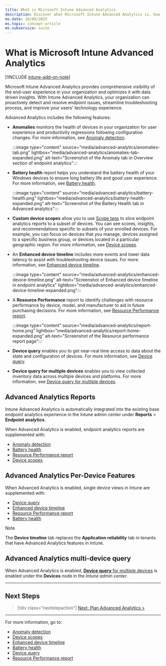 ```yaml
---
title: What is Microsoft Intune Advanced Analytics
description: Discover what Microsoft Intune Advanced Analytics is, how it extends endpoint analytics with advanced device insights, proactive troubleshooting, and enhanced reporting.
ms.date: 10/09/2025
ms.topic: concept-article
ms.subservice: suite
---
```


# What is Microsoft Intune Advanced Analytics

[!INCLUDE [intune-add-on-note](../intune-service/includes/intune-add-on-note.md)]

Microsoft Intune Advanced Analytics provides comprehensive visibility of the end-user experience in your organization and optimizes it with data driven insights. With Intune Advanced Analytics, your organization can proactively detect and resolve endpoint issues, streamline troubleshooting process, and improve your users' technology experience.

Advanced Analytics includes the following features:

- **Anomalies** monitors the health of devices in your organization for user experience and productivity regressions following configuration changes. For more information, see [Anomaly detection](anomaly-detection.md).

   :::image type="content" source="media/advanced-analytics/anomalies-tab.png" lightbox="media/advanced-analytics/anomalies-tab-expanded.png" alt-text="Screenshot of the Anomaly tab in Overview section of endpoint analytics":::

- **Battery health** report helps you understand the battery health of your Windows devices to ensure long battery life and good user experience. For more information, see [Battery health](battery-health.md).

   :::image type="content" source="media/advanced-analytics/battery-health.png" lightbox="media/advanced-analytics/battery-health-expanded.png" alt-text="Screenshot of the Battery Health tab in Advanced analytics":::

- **Custom device scopes** allow you to use [Scope tags](../intune-service/fundamentals/scope-tags.md) to slice endpoint analytics reports to a subset of devices. You can see scores, insights, and recommendations specific to subsets of your enrolled devices. For example,  you can focus on devices that you manage, devices assigned to a specific business group, or devices located in a particular geographic region. For more information, see [Device scopes](device-scopes.md).

- An **Enhanced device timeline** includes more events and lower data latency to assist with troubleshooting device issues. For more information, see [Enhanced device timeline](enhanced-device-timeline.md).

   :::image type="content" source="media/advanced-analytics/enhanced-device-timeline.png" alt-text="Screenshot of Enhanced device timeline in endpoint analytics" lightbox="media/advanced-analytics/enhanced-device-timeline-expanded.png":::

- A **Resource Performance** report to identify challenges with resource performance by device, model, and manufacturer to aid in future purchasing decisions. For more information, see [Resource Performance report](resource-performance-report.md).

   :::image type="content" source="media/advanced-analytics/report-home.png" lightbox="media/advanced-analytics/report-home-expanded.png" alt-text="Screenshot of the Resource performance report page":::

- **Device query** enables you to get near-real time access to data about the state and configuration of devices. For more information, see [Device query](device-query.md).

- **Device query for multiple devices** enables you to view collected inventory data across multiple devices and platforms. For more information, see [Device query for multiple devices](device-query-multiple-devices.md).

## Advanced Analytics Reports

Intune Advanced Analytics is automatically integrated into the existing base endpoint analytics experience in the Intune admin center under **Reports** > **Endpoint analytics**.

When Advanced Analytics is enabled, endpoint analytics reports are supplemented with:

- [Anomaly detection](anomaly-detection.md)
- [Battery health](battery-health.md)
- [Resource Performance report](resource-performance-report.md)
- [Device scopes](device-scopes.md)

## Advanced Analytics Per-Device Features

When Advanced Analytics is enabled, single device views in Intune are supplemented with:

- [Device query](device-query.md)
- [Enhanced device timeline](enhanced-device-timeline.md)
- [Resource Performance report](resource-performance-report.md)
- [Battery health](battery-health.md)

> [!NOTE]
> The **Device timeline** tab replaces the **Application reliability** tab in tenants that have Advanced Analytics features in Intune.

## Advanced Analytics multi-device query

When Advanced Analytics is enabled, [**Device query** for multiple devices](device-query-multiple-devices.md) is enabled under the **Devices** node in the *Intune admin center*.

---

## Next Steps

> [!div class="nextstepaction"]
> [Next: Plan Advanced Analytics >](advanced-analytics-plan.md)

---

For more information, go to:

- [Anomaly detection](anomaly-detection.md)
- [Device scopes](device-scopes.md)
- [Enhanced device timeline](enhanced-device-timeline.md)
- [Battery health](battery-health.md)
- [Device query](device-query.md)
- [Resource Performance report](resource-performance-report.md)
